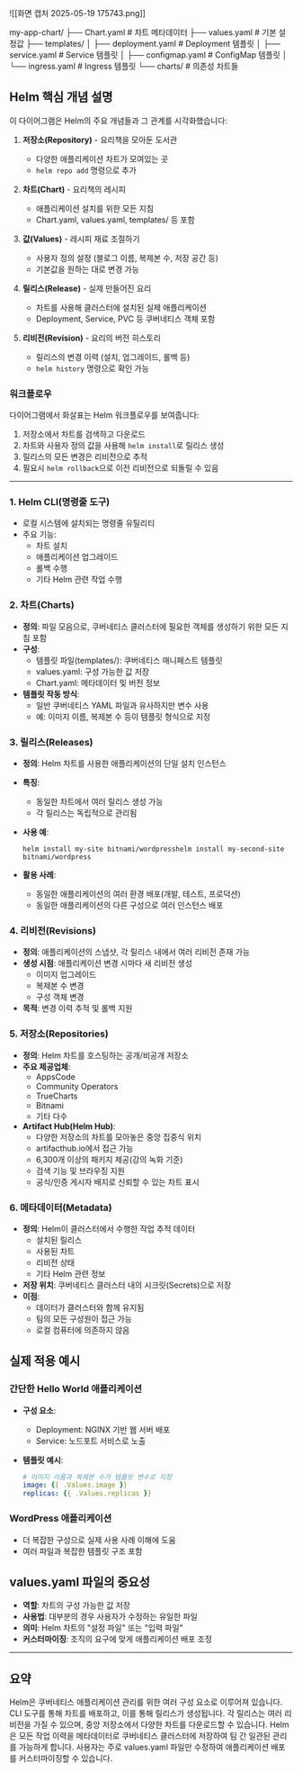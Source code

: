 
![[화면 캡처 2025-05-19 175743.png]]

my-app-chart/
├── Chart.yaml          # 차트 메타데이터
├── values.yaml         # 기본 설정값
├── templates/
│   ├── deployment.yaml # Deployment 템플릿
│   ├── service.yaml    # Service 템플릿
│   ├── configmap.yaml  # ConfigMap 템플릿
│   └── ingress.yaml    # Ingress 템플릿
└── charts/             # 의존성 차트들
## Helm 핵심 개념 설명

이 다이어그램은 Helm의 주요 개념들과 그 관계를 시각화했습니다:

1. **저장소(Repository)** - 요리책을 모아둔 도서관
    - 다양한 애플리케이션 차트가 모여있는 곳
    - `helm repo add` 명령으로 추가

2. **차트(Chart)** - 요리책의 레시피
    - 애플리케이션 설치를 위한 모든 지침
    - Chart.yaml, values.yaml, templates/ 등 포함

3. **값(Values)** - 레시피 재료 조절하기
    - 사용자 정의 설정 (블로그 이름, 복제본 수, 저장 공간 등)
    - 기본값을 원하는 대로 변경 가능

4. **릴리스(Release)** - 실제 만들어진 요리
    - 차트를 사용해 클러스터에 설치된 실제 애플리케이션
    - Deployment, Service, PVC 등 쿠버네티스 객체 포함

5. **리비전(Revision)** - 요리의 버전 히스토리
    - 릴리스의 변경 이력 (설치, 업그레이드, 롤백 등)
    - `helm history` 명령으로 확인 가능

### 워크플로우

다이어그램에서 화살표는 Helm 워크플로우를 보여줍니다:

1. 저장소에서 차트를 검색하고 다운로드
2. 차트와 사용자 정의 값을 사용해 `helm install`로 릴리스 생성
3. 릴리스의 모든 변경은 리비전으로 추적
4. 필요시 `helm rollback`으로 이전 리비전으로 되돌릴 수 있음

---
### 1. Helm CLI(명령줄 도구)

- 로컬 시스템에 설치되는 명령줄 유틸리티
- 주요 기능:
    - 차트 설치
    - 애플리케이션 업그레이드
    - 롤백 수행
    - 기타 Helm 관련 작업 수행

### 2. 차트(Charts)

- **정의**: 파일 모음으로, 쿠버네티스 클러스터에 필요한 객체를 생성하기 위한 모든 지침 포함
- **구성**:
    - 템플릿 파일(templates/): 쿠버네티스 매니페스트 템플릿
    - values.yaml: 구성 가능한 값 저장
    - Chart.yaml: 메타데이터 및 버전 정보
- **템플릿 작동 방식**:
    - 일반 쿠버네티스 YAML 파일과 유사하지만 변수 사용
    - 예: 이미지 이름, 복제본 수 등이 템플릿 형식으로 지정

### 3. 릴리스(Releases)

- **정의**: Helm 차트를 사용한 애플리케이션의 단일 설치 인스턴스
- **특징**:
    - 동일한 차트에서 여러 릴리스 생성 가능
    - 각 릴리스는 독립적으로 관리됨
- **사용 예**:
    
    ```
    helm install my-site bitnami/wordpresshelm install my-second-site bitnami/wordpress
    ```
    
- **활용 사례**:
    - 동일한 애플리케이션의 여러 환경 배포(개발, 테스트, 프로덕션)
    - 동일한 애플리케이션의 다른 구성으로 여러 인스턴스 배포

### 4. 리비전(Revisions)

- **정의**: 애플리케이션의 스냅샷, 각 릴리스 내에서 여러 리비전 존재 가능
- **생성 시점**: 애플리케이션 변경 시마다 새 리비전 생성
    - 이미지 업그레이드
    - 복제본 수 변경
    - 구성 객체 변경
- **목적**: 변경 이력 추적 및 롤백 지원

### 5. 저장소(Repositories)

- **정의**: Helm 차트를 호스팅하는 공개/비공개 저장소
- **주요 제공업체**:
    - AppsCode
    - Community Operators
    - TrueCharts
    - Bitnami
    - 기타 다수
- **Artifact Hub(Helm Hub)**:
    - 다양한 저장소의 차트를 모아놓은 중앙 집중식 위치
    - artifacthub.io에서 접근 가능
    - 6,300개 이상의 패키지 제공(강의 녹화 기준)
    - 검색 기능 및 브라우징 지원
    - 공식/인증 게시자 배지로 신뢰할 수 있는 차트 표시

### 6. 메타데이터(Metadata)

- **정의**: Helm이 클러스터에서 수행한 작업 추적 데이터
    - 설치된 릴리스
    - 사용된 차트
    - 리비전 상태
    - 기타 Helm 관련 정보
- **저장 위치**: 쿠버네티스 클러스터 내의 시크릿(Secrets)으로 저장
- **이점**:
    - 데이터가 클러스터와 함께 유지됨
    - 팀의 모든 구성원이 접근 가능
    - 로컬 컴퓨터에 의존하지 않음

## 실제 적용 예시

### 간단한 Hello World 애플리케이션

- **구성 요소**:
    - Deployment: NGINX 기반 웹 서버 배포
    - Service: 노드포트 서비스로 노출
- **템플릿 예시**:
    
    ```yaml
    # 이미지 이름과 복제본 수가 템플릿 변수로 지정
    image: {{ .Values.image }}
    replicas: {{ .Values.replicas }}
    ```
    

### WordPress 애플리케이션

- 더 복잡한 구성으로 실제 사용 사례 이해에 도움
- 여러 파일과 복잡한 템플릿 구조 포함

## values.yaml 파일의 중요성

- **역할**: 차트의 구성 가능한 값 저장
- **사용법**: 대부분의 경우 사용자가 수정하는 유일한 파일
- **의미**: Helm 차트의 "설정 파일" 또는 "입력 파일"
- **커스터마이징**: 조직의 요구에 맞게 애플리케이션 배포 조정

---

## 요약

Helm은 쿠버네티스 애플리케이션 관리를 위한 여러 구성 요소로 이루어져 있습니다. CLI 도구를 통해 차트를 배포하고, 이를 통해 릴리스가 생성됩니다. 각 릴리스는 여러 리비전을 가질 수 있으며, 중앙 저장소에서 다양한 차트를 다운로드할 수 있습니다. Helm은 모든 작업 이력을 메타데이터로 쿠버네티스 클러스터에 저장하여 팀 간 일관된 관리를 가능하게 합니다. 사용자는 주로 values.yaml 파일만 수정하여 애플리케이션 배포를 커스터마이징할 수 있습니다.